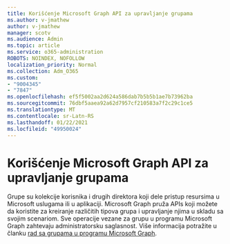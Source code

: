 ```yaml
---
title: Korišćenje Microsoft Graph API za upravljanje grupama
ms.author: v-jmathew
author: v-jmathew
manager: scotv
ms.audience: Admin
ms.topic: article
ms.service: o365-administration
ROBOTS: NOINDEX, NOFOLLOW
localization_priority: Normal
ms.collection: Adm_O365
ms.custom:
- "9004345"
- "7847"
ms.openlocfilehash: ef5f5002aa2d624a586dab7b5b5b1ae7b73962ba
ms.sourcegitcommit: 76dbf5aaea92a62d7957cf210583a7f2c29c1ce5
ms.translationtype: MT
ms.contentlocale: sr-Latn-RS
ms.lasthandoff: 01/22/2021
ms.locfileid: "49950024"
---
```

# <a name="use-microsoft-graph-api-to-manage-groups"></a>Korišćenje Microsoft Graph API za upravljanje grupama

Grupe su kolekcije korisnika i drugih direktora koji dele pristup resursima u Microsoft uslugama ili u aplikaciji. Microsoft Graph pruža APIs koji možete da koristite za kreiranje različitih tipova grupa i upravljanje njima u skladu sa svojim scenariom. Sve operacije vezane za grupu u programu Microsoft Graph zahtevaju administratorsku saglasnost. Više informacija potražite u članku [rad sa grupama u programu Microsoft Graph](https://docs.microsoft.com/graph/api/resources/groups-overview).
